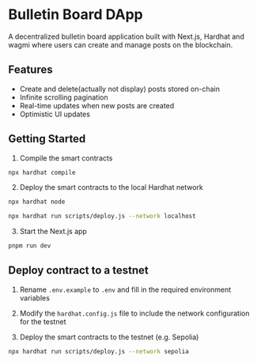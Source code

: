 # Bulletin Board DApp

A decentralized bulletin board application built with Next.js, Hardhat and wagmi where users can create and manage posts on the blockchain.

## Features

- Create and delete(actually not display) posts stored on-chain
- Infinite scrolling pagination
- Real-time updates when new posts are created
- Optimistic UI updates

## Getting Started

1. Compile the smart contracts

```bash
npx hardhat compile
```

2. Deploy the smart contracts to the local Hardhat network

```bash
npx hardhat node
```

```bash
npx hardhat run scripts/deploy.js --network localhost
```

3. Start the Next.js app

```bash
pnpm run dev
```

## Deploy contract to a testnet

1. Rename `.env.example` to `.env` and fill in the required environment variables

2. Modify the `hardhat.config.js` file to include the network configuration for the testnet

2. Deploy the smart contracts to the testnet (e.g. Sepolia)

```bash
npx hardhat run scripts/deploy.js --network sepolia
```


